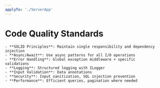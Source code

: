 ```yaml
---
applyTo: './ServerApp'
---
```

# Code Quality Standards
    - **SOLID Principles**: Maintain single responsibility and dependency injection
    - **Async/Await**: Use async patterns for all I/O operations
    - **Error Handling**: Global exception middleware + specific validations
    - **Logging**: Structured logging with ILogger
    - **Input Validation**: Data annotations
    - **Security**: Input sanitization, SQL injection prevention
    - **Performance**: Efficient queries, pagination where needed